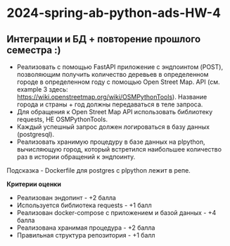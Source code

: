 # 2024-spring-ab-python-ads-HW-4

## Интеграции и БД + повторение прошлого семестра :)

* Реализовать с помощью FastAPI приложение с эндпоинтом (POST), позволяющим получить количество деревьев в определенном городе в определенном году с помощью Open Street Map.
  API (см. example 3 здесь: https://wiki.openstreetmap.org/wiki/OSMPythonTools). Название города и страны + год должны передаваться в теле запроса.
* Для обращения к Open Street Map API использовать библиотеку requests, НЕ OSMPythonTools.
* Каждый успешный запрос должен логироваться в базу данных (postgresql).
* Реализовать хранимую процедуру в базе данных на plpython, вычисляющую город, который встретился наибольшее количество раз в истории обращений к эндпоинту.

Подсказка - Dockerfile для postgres с plpython лежит в репе.

**Критерии оценки**
* Реализован эндопинт - +2 балла
* Используется библиотека requests - +1 балл
* Реализован docker-compose с приложением и базой данных - +4 балла
* Реализована хранимая процедура - +2 балла
* Правильная структура репозитория - +1 балл
